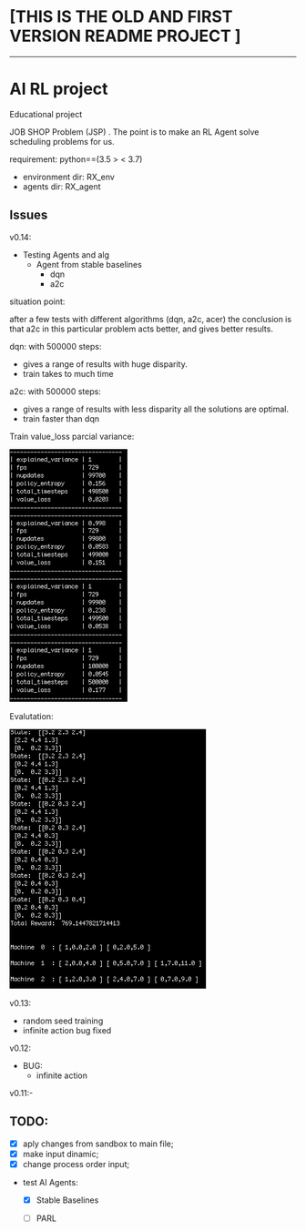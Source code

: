 # [THIS IS THE OLD AND FIRST VERSION README PROJECT ]
----

# AI RL project

Educational project

JOB SHOP Problem (JSP) . The point is to make an RL Agent solve scheduling problems for us.

requirement:
python==(3.5 > < 3.7)


- environment dir: RX_env
- agents dir: RX_agent

## Issues
v0.14:
- Testing Agents and alg
	- Agent from stable baselines
		- dqn
		- a2c 

situation point:

after a few tests with different algorithms (dqn, a2c, acer) the conclusion is that a2c in this particular problem acts better, and gives better results.

dqn: with 500000 steps:
- gives a range of results with huge disparity.
- train takes to much time 


a2c: with 500000 steps:
- gives a range of results with less disparity all the solutions are optimal.
- train faster than dqn

Train value_loss parcial variance:

![Image of api_doc](https://github.com/botclimber/ReverseX/blob/master/img/a2c_eval.png)

Evalutation:

![Image of api_doc](https://github.com/botclimber/ReverseX/blob/master/img/a2c_train.png)


v0.13:
- random seed training 
- infinite action bug fixed

v0.12:
- BUG:
	- infinite action

v0.11:-


## TODO:

- [x] aply changes from sandbox to main file;
- [x] make input dinamic;
- [x] change process order input;

- test AI Agents:
	- [x] Stable Baselines
	- [ ] PARL



